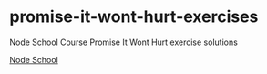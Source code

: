 # promise-it-wont-hurt-exercises
Node School Course Promise It Wont Hurt exercise solutions

[Node School](https://nodeschool.io/#workshoppers)
